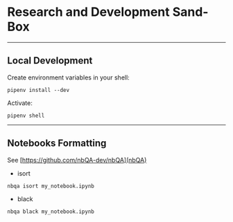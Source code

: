 # Research and Development Sand-Box

---
## Local Development

Create environment variables in your shell:

```
pipenv install --dev
```

Activate:
```
pipenv shell
```

---

## Notebooks Formatting 

See [https://github.com/nbQA-dev/nbQA](nbQA)

- isort

```
nbqa isort my_notebook.ipynb
```

- black

```
nbqa black my_notebook.ipynb
```